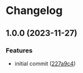 # Changelog

## 1.0.0 (2023-11-27)


### Features

* initial commit ([227a9c4](https://github.com/devtemplates/github/commit/227a9c4b63c085a1d55ae9c7b4d02093a038fc20))
